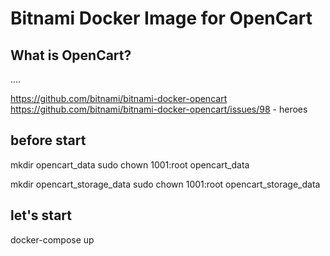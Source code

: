 # Bitnami Docker Image for OpenCart

## What is OpenCart?

....

https://github.com/bitnami/bitnami-docker-opencart
https://github.com/bitnami/bitnami-docker-opencart/issues/98 - heroes

## before start
mkdir opencart_data
sudo chown 1001:root opencart_data

mkdir opencart_storage_data
sudo chown 1001:root opencart_storage_data

## let's start
docker-compose up
